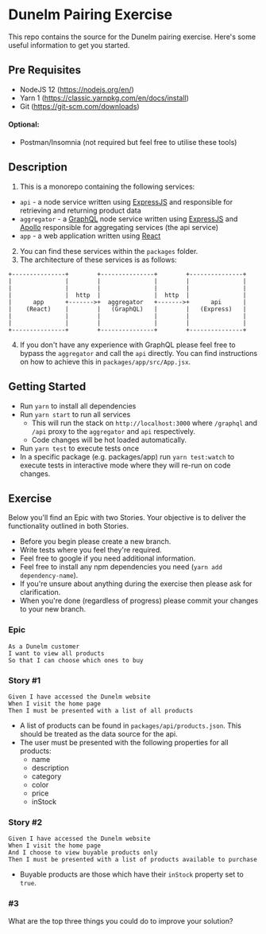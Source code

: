 # Dunelm Pairing Exercise

This repo contains the source for the Dunelm pairing exercise. Here's some useful information to get you started.

## Pre Requisites

- NodeJS 12 (https://nodejs.org/en/)
- Yarn 1 (https://classic.yarnpkg.com/en/docs/install)
- Git (https://git-scm.com/downloads)

#### Optional:

- Postman/Insomnia (not required but feel free to utilise these tools)

## Description

1. This is a monorepo containing the following services:

- `api` - a node service written using [ExpressJS](https://expressjs.com/) and responsible for retrieving and returning product data
- `aggregator` - a [GraphQL](https://graphql.org/) node service written using [ExpressJS](https://expressjs.com/) and [Apollo](https://www.apollographql.com/docs/) responsible for aggregating services (the api service)
- `app` - a web application written using [React](https://reactjs.org/docs/getting-started.html)

2. You can find these services within the `packages` folder.
3. The architecture of these services is as follows:

```
+---------------+        +---------------+        +---------------+
|               |        |               |        |               |
|               |        |               |        |               |
|               |  http  |               |  http  |               |
|      app      +------->+  aggregator   +------->+      api      |
|    (React)    |        |   (GraphQL)   |        |   (Express)   |
|               |        |               |        |               |
|               |        |               |        |               |
+---------------+        +---------------+        +---------------+
```

4. If you don't have any experience with GraphQL please feel free to bypass the `aggregator` and call the `api` directly. You can find instructions on how to achieve this in `packages/app/src/App.jsx`.

## Getting Started

- Run `yarn` to install all dependencies
- Run `yarn start` to run all services
  - This will run the stack on `http://localhost:3000` where `/graphql` and `/api` proxy to the `aggregator` and `api` respectively.
  - Code changes will be hot loaded automatically.
- Run `yarn test` to execute tests once
- In a specific package (e.g. packages/app) run `yarn test:watch` to execute tests in interactive mode where they will re-run on code changes.

## Exercise

Below you'll find an Epic with two Stories. Your objective is to deliver the functionality outlined in both Stories.

- Before you begin please create a new branch.
- Write tests where you feel they're required.
- Feel free to google if you need additional information.
- Feel free to install any npm dependencies you need (`yarn add dependency-name`).
- If you're unsure about anything during the exercise then please ask for clarification.
- When you're done (regardless of progress) please commit your changes to your new branch.

### Epic

```
As a Dunelm customer
I want to view all products
So that I can choose which ones to buy
```

### Story #1

```
Given I have accessed the Dunelm website
When I visit the home page
Then I must be presented with a list of all products
```

- A list of products can be found in `packages/api/products.json`. This should be treated as the data source for the api.
- The user must be presented with the following properties for all products:
  - name
  - description
  - category
  - color
  - price
  - inStock

### Story #2

```
Given I have accessed the Dunelm website
When I visit the home page
And I choose to view buyable products only
Then I must be presented with a list of products available to purchase
```

- Buyable products are those which have their `inStock` property set to `true`.

### #3

What are the top three things you could do to improve your solution?

